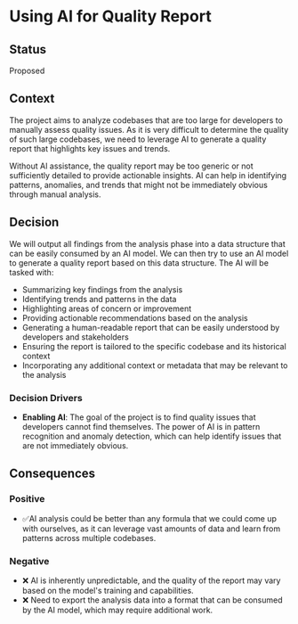 # Using AI for Quality Report

## Status

Proposed

## Context

The project aims to analyze codebases that are too large for developers to manually assess quality issues. As it is very
difficult to determine the quality of such large codebases, we need to leverage AI to generate a quality report that
highlights key issues and trends.

Without AI assistance, the quality report may be too generic or not sufficiently detailed to provide actionable
insights. AI can help in identifying patterns, anomalies, and trends that might not be immediately obvious through
manual analysis.

## Decision

We will output all findings from the analysis phase into a data structure that can be easily consumed by an AI model. We
can then try to use an AI model to generate a quality report based on this data structure. The AI will be tasked with:

- Summarizing key findings from the analysis
- Identifying trends and patterns in the data
- Highlighting areas of concern or improvement
- Providing actionable recommendations based on the analysis
- Generating a human-readable report that can be easily understood by developers and stakeholders
- Ensuring the report is tailored to the specific codebase and its historical context
- Incorporating any additional context or metadata that may be relevant to the analysis

### Decision Drivers

- **Enabling AI**: The goal of the project is to find quality issues that developers cannot find themselves. The power
  of AI is in pattern recognition and anomaly detection, which can help identify issues that are not immediately
  obvious.

## Consequences

### Positive

- ✅AI analysis could be better than any formula that we could come up with ourselves, as it can leverage
  vast amounts of data and learn from patterns across multiple codebases.

### Negative

- ❌ AI is inherently unpredictable, and the quality of the report may vary based on the model's training and
  capabilities.
- ❌ Need to export the analysis data into a format that can be consumed by the AI model, which may require additional
  work.
